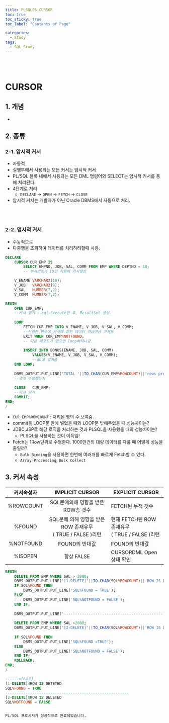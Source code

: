 ```yaml
---
title: PLSQL05_CURSOR
toc: true
toc_sticky: true
toc_label: "Contents of Page"

categories:
  - Study
tags:
  - SQL_Study
---
```


<br><br>

# CURSOR
## 1. 개념
- 

## 2. 종류
### 2-1. 암시적 커서
- 자동적
- 실행부에서 사용되는 모든 커서는 암시적 커서
- PL/SQL 블록 내에서 사용되는 모든 DML 명령어와 SELECT는 암시적 커서를 통해 처리된다.
- 4단계로 처리
  * `DECLARE` -> `OPEN` -> `FETCH` -> `CLOSE`
- 암시적 커서는 개발자가 아닌 Oracle DBMS에서 자동으로 처리.

<br><br>

### 2-2. 명시적 커서
- 수동적으로
- 다중행을 조회하여 데이터를 처리하려할때 사용.

```sql
DECLARE
    CURSOR CUR_EMP IS
        SELECT EMPNO, JOB, SAL, COMM FROM EMP WHERE DEPTNO = 10;
        -- 부서번호가 10인 직원에 커서생성

    V_ENAME VARCHAR2(10);
    V_JOB   VARCHAR2(9);
    V_SAL   NUMBER(7,2);
    V_COMM  NUMBER(7,2);

BEGIN
    OPEN CUR_EMP;
    --커서 열기 : sql Execute한 후, ResultSet 생성.
    
    LOOP
        FETCH CUR_EMP INTO V_ENAME, V_JOB, V_SAL, V_COMM;
        --선언한 변수에 커서에 잡힌 데이터 야금야금 가져옴
        EXIT WHEN CUR_EMP%NOTFOUND;
        -- 다음 레코드가 없으면 loop빠져나감.
        
        INSERT INTO BONUS(ENAME, JOB, SAL, COMM)
            VALUES(V_ENAME, V_JOB, V_SAL, V_COMM);
            --db에 넣어줌
    END LOOP;
    
    DBMS_OUTPUT.PUT_LINE('TOTAL '||TO_CHAR(CUR_EMP%ROWCOUNT)||'rows precessed');
    --몇개 수행했는지
    
    CLOSE   CUR_EMP;
    --커서 닫기
    COMMIT;
END;
/
```

- `CUR_EMP%ROWCOUNT` : 처리된 행의 수 보여줌.
- commit을 LOOP문 안에 넣었을 때와 LOOP문 밖에두었을 때 성능차이는?
- JDBC,JSP로 해당 로직을 처리하는 것과 PLSQL을 사용했을 때의 성능차이는? 
  * PLSQL을 사용하는 것이 이득임!
- Fetch는 1Row단위로 수행한다. 1000만건의 대량 데이터를 다룰 때 어떻게 성능을 줄일까?
  * `Bulk Binding`을 사용하면 한번에 여러개를 빠르게 Fetch할 수 있다.
  * `Array Processing`, `Bulk Collect`

## 3. 커서 속성

| 커서속성자 | IMPLICIT CURSOR | EXPLICIT CURSOR |
|:---:|:---:|---|
| %ROWCOUNT | SQL문에의해 영향을 받은 ROW총 갯수 | FETCH된 누적 갯수 |
| %FOUND | SQL문에 의해 영향을 받은 ROW 존재유무<br>( TRUE / FALSE )리턴 | 현재 FETCH된 ROW 존재유무<br>( TRUE / FALSE )리턴 |
| %NOTFOUND | FOUND의 반대값 | FOUND의 반대값 |
| %ISOPEN | 항상 FALSE | CURSORDML Open상태 확인 |

```sql
BEGIN
    DELETE FROM EMP WHERE SAL > 2000;
    DBMS_OUTPUT.PUT_LINE('[1-DELETE]'||TO_CHAR(SQL%ROWCOUNT)||'ROW IS DETETED');
    IF SQL%FOUND THEN
        DBMS_OUTPUT.PUT_LINE('SQL%FOUND = TRUE');
    ELSE
        DBMS_OUTPUT.PUT_LINE('SQL%NOTFOUND = FALSE');
    END IF;
    
    DBMS_OUTPUT.PUT_LINE('-------------------------------------------------------');
    
    DELETE FROM EMP WHERE SAL >2000;
    DBMS_OUTPUT.PUT_LINE('[2-DELETE]'||TO_CHAR(SQL%ROWCOUNT)||'ROW IS DELETED');
    
    IF SQL%FOUND THEN
        DBMS_OUTPUT.PUT_LINE('SQL%FOUND =TRUE');
    ELSE
        DBMS_OUTPUT.PUT_LINE('SQL%NOTFOUND = FALSE');
    END IF;
    ROLLBACK;
END;
/
```

```sql
------>[64초]
[1-DELETE]4ROW IS DETETED
SQL%FOUND = TRUE
-------------------------------------------------------
[2-DELETE]0ROW IS DELETED
SQL%NOTFOUND = FALSE


PL/SQL 프로시저가 성공적으로 완료되었습니다.
```

